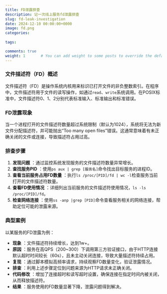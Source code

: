 ```yaml
---
title: FD泄露排查
description: 记一次线上服务fd泄露排查
slug: fd-leak-investigation
date: 2024-12-10 00:00:00+0000
image: fd.png
categories:
  
tags:

comments: true
weight: 1       # You can add weight to some posts to override the default sorting (date descending)
---
```


### 文件描述符（FD）概述

文件描述符（FD）是操作系统内核用来标识已打开文件的非负整数索引。在程序中，文件描述符用于文件的读写操作，如通过`read`、`write`系统调用。在POSIX标准中，文件描述符0、1、2分别代表标准输入、标准输出和标准错误。

### FD泄露现象

当一个进程打开的文件描述符数量超过系统限制（默认为1024），系统将无法为新文件分配描述符，并可能抛出“Too many open files”错误。这通常意味着有未正确关闭的文件或连接，导致描述符占用过高。

### 排查步骤

1. **发现问题** ：通过监控系统发现服务的文件描述符数量异常增长。
2. **查找服务PID** ：使用`ps aux | grep [服务名]`命令找出目标服务的进程ID。
3. **查看当前服务占用FD数量** ：执行`ls /proc/[PID]/fd | wc -l`检查服务当前打开的文件描述符数量。
4. **查看FD使用情况** ：详细列出当前服务的文件描述符使用情况，`ls -ls /proc/[PID]/fd`。
5. **检查网络连接** ：使用`ss -anp |grep [PID]`命令查看服务相关的网络连接，帮助定位可能的泄露来源。

### 典型案例

以某服务的FD泄露为例：

- **现象** ：文件描述符持续增长，达到1w+。
- **原因** ：服务在高QPS（200~300）下调用第三方验证接口，由于HTTP连接默认超时时间较长（60s），且未主动关闭连接，导致大量描述符持续占用。
- **复现** ：通过脚本模拟高频率请求，持续观察FD数量变化，验证泄露情况。
- **排查** ：利用上述步骤定位到问题来源为HTTP请求未正确关闭。
- **代码修改** ：增加了连接超时和读写超时设置，确保连接在指定时间内被关闭，从而释放描述符。
- **结果** ：服务使用的FD数量显著下降，泄露问题得到解决。